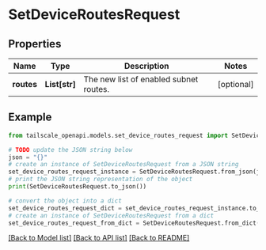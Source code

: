 # SetDeviceRoutesRequest


## Properties

Name | Type | Description | Notes
------------ | ------------- | ------------- | -------------
**routes** | **List[str]** | The new list of enabled subnet routes.  | [optional] 

## Example

```python
from tailscale_openapi.models.set_device_routes_request import SetDeviceRoutesRequest

# TODO update the JSON string below
json = "{}"
# create an instance of SetDeviceRoutesRequest from a JSON string
set_device_routes_request_instance = SetDeviceRoutesRequest.from_json(json)
# print the JSON string representation of the object
print(SetDeviceRoutesRequest.to_json())

# convert the object into a dict
set_device_routes_request_dict = set_device_routes_request_instance.to_dict()
# create an instance of SetDeviceRoutesRequest from a dict
set_device_routes_request_from_dict = SetDeviceRoutesRequest.from_dict(set_device_routes_request_dict)
```
[[Back to Model list]](../README.md#documentation-for-models) [[Back to API list]](../README.md#documentation-for-api-endpoints) [[Back to README]](../README.md)


